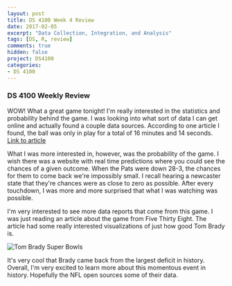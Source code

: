 ```yaml
---
layout: post
title: DS 4100 Week 4 Review
date: 2017-02-05
excerpt: "Data Collection, Integration, and Analysis"
tags: [DS, R, review]
comments: true
hidden: false
project: DS4100
categories:
- DS 4100
---
```


### DS 4100 Weekly Review

WOW! What a great game tonight! I'm really interested in the statistics and probability behind the game. I was looking into what sort of data I can get online and actually found a couple data sources. According to one article I found, the ball was only in play for a total of 16 minutes and 14 seconds. [Link to article](http://supplementreviews.com/articles/entertainment/ball-in-play-for-a-total-of-387) 

What I was more interested in, however, was the probability of the game. I wish there was a website with real time predictions where you could see the chances of a given outcome. When the Pats were down 28-3, the chances for them to come back we're impossibly small. I recall hearing a newcaster state that they're chances were as close to zero as possible. After every touchdown, I was more and more surprised that what I was watching was possible.

I'm very interested to see more data reports that come from this game. I was just reading an article about the game from Five Thirty Eight. The article had some really interested visualizations of just how good Tom Brady is. 

![Tom Brady Super Bowls](https://espnfivethirtyeight.files.wordpress.com/2017/02/morris-sb-1-chad.png?quality=90&strip=all&w=575&ssl=1)

It's very cool that Brady came back from the largest deficit in history. Overall, I'm very excited to learn more about this momentous event in history. Hopefully the NFL open sources some of their data.